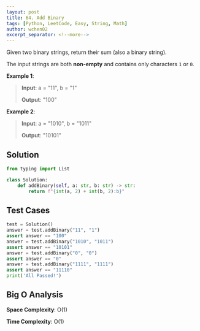 ```yaml
---
layout: post
title: 64. Add Binary
tags: [Python, LeetCode, Easy, String, Math]
author: wchen02
excerpt_separator: <!--more-->
---
```


Given two binary strings, return their sum (also a binary string).

The input strings are both **non-empty** and contains only characters `1` or `0`.
<!--more-->

**Example 1**:
> **Input**:
> a = "11", b = "1"
>
> **Output**:
> "100"

**Example 2**:
> **Input**:
> a = "1010", b = "1011"
>
> **Output**:
> "10101"

## Solution

```python
from typing import List

class Solution:
    def addBinary(self, a: str, b: str) -> str:
        return f"{int(a, 2) + int(b, 2):b}"
```

## Test Cases

```python
test = Solution()
answer = test.addBinary("11", "1")
assert answer == "100"
answer = test.addBinary("1010", "1011")
assert answer == "10101"
answer = test.addBinary("0", "0")
assert answer == "0"
answer = test.addBinary("1111", "1111")
assert answer == "11110"
print('All Passed!')
```

## Big O Analysis

**Space Complexity**: O(1)

**Time Complexity**: O(1)
